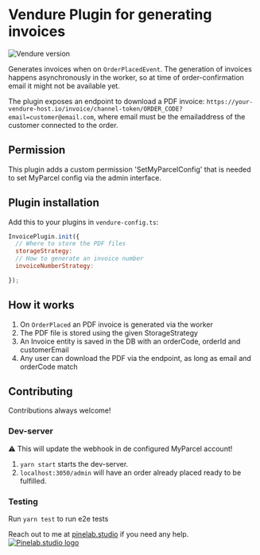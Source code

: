 # Vendure Plugin for generating invoices

![Vendure version](https://img.shields.io/npm/dependency-version/vendure-plugin-myparcel/dev/@vendure/core)

Generates invoices when on `OrderPlacedEvent`. The generation of invoices happens asynchronously in the worker, so at
time of order-confirmation email it might not be available yet.

The plugin exposes an endpoint to download a PDF
invoice: `https://your-vendure-host.io/invoice/channel-token/ORDER_CODE?email=customer@email.com`, where email must be
the emailaddress of the customer connected to the order.

## Permission

This plugin adds a custom permission 'SetMyParcelConfig' that is needed to set MyParcel config via the admin interface.

## Plugin installation

Add this to your plugins in `vendure-config.ts`:

```js
InvoicePlugin.init({
  // Where to store the PDF files
  storageStrategy:
  // How to generate an invoice number
  invoiceNumberStrategy:

});
```

## How it works

1. On `OrderPlaced` an PDF invoice is generated via the worker
2. The PDF file is stored using the given StorageStrategy
3. An Invoice entity is saved in the DB with an orderCode, orderId and customerEmail
4. Any user can download the PDF via the endpoint, as long as email and orderCode match

## Contributing

Contributions always welcome!

### Dev-server

:warning: This will update the webhook in de configured MyParcel account!

1. `yarn start` starts the dev-server.
2. `localhost:3050/admin` will have an order already placed ready to be fulfilled.

### Testing

Run `yarn test` to run e2e tests

Reach out to me at [pinelab.studio](https://pinelab.studio) if you need any help.
[![Pinelab.studio logo](https://pinelab.studio/img/pinelab-logo.png)](https://pinelab.studio)
